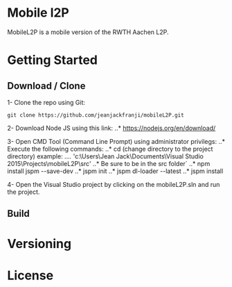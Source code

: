 # Mobile l2P

MobileL2P is a mobile version of the RWTH Aachen L2P.

# Getting Started

## Download / Clone

1- Clone the repo using Git:

`git clone https://github.com/jeanjackfranji/mobileL2P.git`

2- Download Node JS using this link: 
	..* https://nodejs.org/en/download/
	
3- Open CMD Tool (Command Line Prompt) using administrator privilegs:
	..* Execute the following commands:
		..* cd (change directory to the project directory) example: 
		..*..*	'c:\Users\Jean Jack\Documents\Visual Studio 2015\Projects\mobileL2P\src'
		..* Be sure to be in the src folder`
		..* npm install jspm --save-dev
		..* jspm init
		..* jspm dl-loader --latest
		..* jspm install

4- Open the Visual Studio project by clicking on the mobileL2P.sln and run the project.
	

## Build

# Versioning


# License
